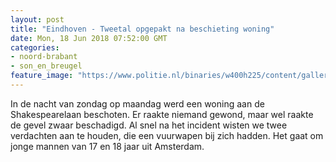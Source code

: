 ```yaml
---
layout: post
title: "Eindhoven - Tweetal opgepakt na beschieting woning"
date: Mon, 18 Jun 2018 07:52:00 GMT
categories: 
- noord-brabant 
- son_en_breugel 
feature_image: "https://www.politie.nl/binaries/w400h225/content/gallery/politie/stockfotos/algemeen/ingesloten-arrestant-in-observatiecel-cel-zonder-dikke-deur.jpg"
---
```


In de nacht van zondag op maandag werd een woning aan de Shakespearelaan beschoten. Er raakte niemand gewond, maar wel raakte de gevel zwaar beschadigd. Al snel na het incident wisten we twee verdachten aan te houden, die een vuurwapen bij zich hadden. Het gaat om jonge mannen van 17 en 18 jaar uit Amsterdam.
